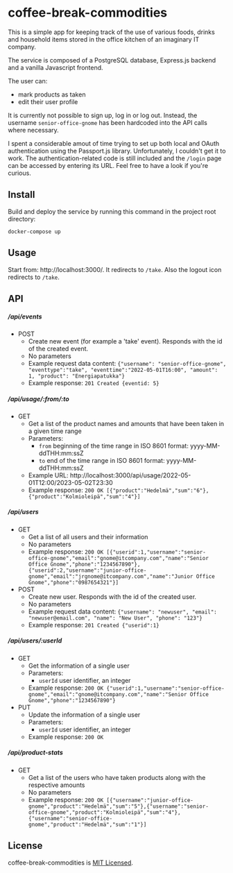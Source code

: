 # coffee-break-commodities

This is a simple app for keeping track of the use of various foods, drinks and household items stored in the office kitchen of an imaginary IT company. 

The service is composed of a PostgreSQL database, Express.js backend and a vanilla Javascript frontend.

The user can:
* mark products as taken
* edit their user profile

It is currently not possible to sign up, log in or log out. Instead, the username `senior-office-gnome` has been hardcoded into the API calls where necessary.

I spent a considerable amout of time trying to set up both local and OAuth authentication using the Passport.js library. Unfortunately, I couldn't get it to work. The authentication-related code is still included and the `/login` page can be accessed by entering its URL. Feel free to have a look if you're curious.

## Install

Build and deploy the service by running this command in the project root directory:

```
docker-compose up
```


## Usage
Start from: http://localhost:3000/. It redirects to `/take`. Also the logout icon redirects to `/take`. 

## API

##### /api/events
* POST
    * Create new event (for example a 'take' event). Responds with the id of the created event.
    * No parameters
    * Example request data content: `{"username": "senior-office-gnome", "eventtype":"take", "eventtime":"2022-05-01T16:00", "amount": 1, "product": "Energiapatukka"}`
    * Example response: `201 Created {eventid: 5}`

##### /api/usage/:from/:to
* GET
    * Get a list of the product names and amounts that have been taken in a given time range
    * Parameters:
        * `from` beginning of the time range in ISO 8601 format: yyyy-MM-ddTHH:mm:ssZ
        * `to` end of the time range in ISO 8601 format: yyyy-MM-ddTHH:mm:ssZ
    * Example URL: http://localhost:3000/api/usage/2022-05-01T12:00/2023-05-02T23:30
    * Example response: `200 OK [{"product":"Hedelmä","sum":"6"},{"product":"Kolmioleipä","sum":"4"}]`
##### /api/users
* GET
    * Get a list of all users and their information
    * No parameters
    * Example response: `200 OK [{"userid":1,"username":"senior-office-gnome","email":"gnome@itcompany.com","name":"Senior Office Gnome","phone":"1234567890"},{"userid":2,"username":"junior-office-gnome","email":"jrgnome@itcompany.com","name":"Junior Office Gnome","phone":"0987654321"}]`
* POST
    * Create new user. Responds with the id of the created user.
    * No parameters
    * Example request data content: `{"username": "newuser", "email": "newuser@email.com", "name": "New User", "phone": "123"}`
    * Example response: `201 Created {"userid":1}`
##### /api/users/:userId
* GET
    * Get the information of a single user
    * Parameters:
        * `userId` user identifier, an integer
    * Example response: `200 OK {"userid":1,"username":"senior-office-gnome","email":"gnome@itcompany.com","name":"Senior Office Gnome","phone":"1234567890"}`
* PUT
    * Update the information of a single user
    * Parameters:
        * `userId` user identifier, an integer
    * Example response: `200 OK` 
##### /api/product-stats
* GET
    * Get a list of the users who have taken products along with the respective amounts
    * No parameters
    * Example response: `200 OK [{"username":"junior-office-gnome","product":"Hedelmä","sum":"5"},{"username":"senior-office-gnome","product":"Kolmioleipä","sum":"4"},{"username":"senior-office-gnome","product":"Hedelmä","sum":"1"}]`


## License

coffee-break-commodities is [MIT Licensed](http://opensource.org/licenses/MIT).

